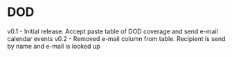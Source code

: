 # DOD
v0.1 - Initial release.  Accept paste table of DOD coverage and send e-mail calendar events
v0.2 - Removed e-mail column from table.  Recipient is send by name and e-mail is looked up
